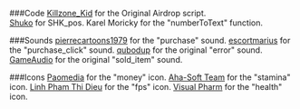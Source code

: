 ###Code
[Killzone_Kid](http://killzonekid.com/arma-scripting-tutorials-epic-armour-drop/) for the Original Airdrop script.  
[Shuko](http://forums.bistudio.com/showthread.php?t=89376) for SHK_pos.
Karel Moricky for the "numberToText" function.

###Sounds
[pierrecartoons1979](https://www.freesound.org/people/pierrecartoons1979/sounds/90121/) for the "purchase" sound.
[escortmarius](https://www.freesound.org/people/escortmarius/sounds/138096/) for the "purchase_click" sound.
[qubodup](https://www.freesound.org/people/qubodup/sounds/140773/) for the original "error" sound.
[GameAudio](https://www.freesound.org/people/GameAudio/sounds/220176/) for the original "sold_item" sound.

###Icons
[Paomedia](https://www.iconfinder.com/icons/299107/money_icon) for the "money" icon.
[Aha-Soft Team](https://www.iconfinder.com/icons/328013/america_online_aol_run_icon) for the "stamina" icon.
[Linh Pham Thi Dieu](https://www.iconfinder.com/icons/283941/camera_device_recorder_video_icon) for the "fps" icon.
[Visual Pharm](https://icons8.com/) for the "health" icon.